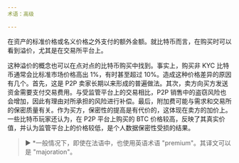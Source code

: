 ```yaml
---
术语：高级

---
```

在资产的标准价格或名义价格之外支付的额外金额。就比特币而言，在购买时可以看到溢价，尤其是在交易所平台上。

这种溢价的概念也可以在点对点的比特币购买中找到。事实上，购买非 KYC 比特币通常会比标准市场价格高出 1%，有时甚至超过 10%。造成这种价格差异的原因有几个。首先，这是 P2P 卖家长期以来形成的普遍做法。其次，卖方向买方发送资金需要支付交易费用。与受监管平台上的交易相比，P2P 销售中的盗窃风险也会增加，因此有理由对所承担的风险进行补偿。最后，附加费可能与需求和交易所的保密质量有关。作为买方，保密性的提高是有代价的，这体现在卖方的加价上。一些比特币玩家还认为，在 P2P 平台上购买的 BTC 价格较高，反映了其真实价值，并认为监管平台上的价格较低，是个人数据保密性受损的结果。

> ► *一般情况下，即使在法语中，也使用英语术语 "premium"。其译文可以是 "majoration"。
